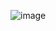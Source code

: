 ![image](https://cloud.githubusercontent.com/assets/25205429/23232530/2c72d372-f911-11e6-9e06-c5e3b7f634e0.PNG)
